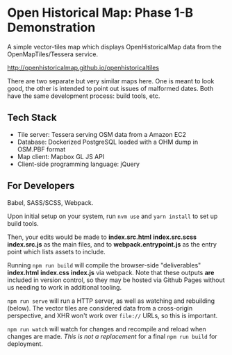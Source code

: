 # Open Historical Map: Phase 1-B Demonstration

A simple vector-tiles map which displays OpenHistoricalMap data from the OpenMapTiles/Tessera service.

http://openhistoricalmap.github.io/openhistoricaltiles

There are two separate but very similar maps here. One is meant to look good, the other is intended to point out issues of malformed dates. Both have the same development process: build tools, etc.


## Tech Stack

* Tile server: Tessera serving OSM data from a Amazon EC2
* Database: Dockerized PostgreSQL loaded with a OHM dump in OSM.PBF format
* Map client: Mapbox GL JS API
* Client-side programming language: jQuery



## For Developers

Babel, SASS/SCSS, Webpack.

Upon initial setup on your system, run `nvm use` and `yarn install` to set up build tools.

Then, your edits would be made to **index.src.html** **index.src.scss** **index.src.js** as the main files, and to **webpack.entrypoint.js** as the entry point which lists assets to include.

Running `npm run build` will compile the browser-side "deliverables" **index.html** **index.css** **index.js** via webpack. Note that these outputs **are** included in version control, so they may be hosted via Github Pages without us needing to work in additional tooling.

`npm run serve` will run a HTTP server, as well as watching and rebuilding (below). The vector tiles are considered data from a cross-origin perspective, and XHR won't work over `file://` URLs, so this is important.

`npm run watch` will watch for changes and recompile and reload when changes are made. *This is not a replacement* for a final `npm run build` for deployment.

